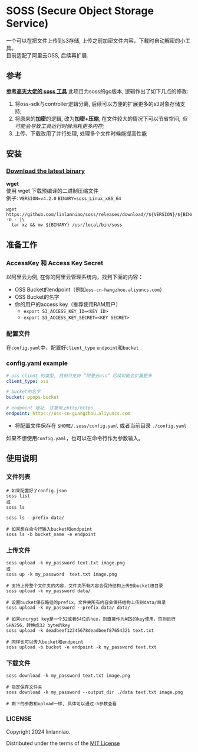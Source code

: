 # SOSS (Secure Object Storage Service)

一个可以在把文件上传到s3存储, 上传之前加密文件内容，下载时自动解密的小工具。  
目前适配了阿里云OSS, 后续再扩展.    

## 参考
**[参考高天大佬的 soss 工具](https://github.com/gaogaotiantian/soss)**
此项目为soss的go版本, 逻辑作出了如下几点的修改:
1. 将oss-sdk与controller逻辑分离, 后续可以方便的扩展更多的s3对象存储支持;
2. 将原来的**加密**的逻辑, 改为**加密+压缩**, 在文件较大的情况下可以节省空间, *但可能会导致工具运行时候消耗更多内存;*
3. 上传、下载改用了并行处理, 处理多个文件时候能提高性能


## 安装
### [Download the latest binary](https://github.com/linlanniao/soss/releases/latest)
**wget**  
使用 wget 下载预编译的二进制压缩文件     
例子: `VERSION=v4.2.0` `BINARY=soss_Linux_x86_64`

```
wget https://github.com/linlanniao/soss/releases/download//${VERSION}/${BINARY}.tar.gz -O - |\
  tar xz && mv ${BINARY} /usr/local/bin/soss
```


## 准备工作
### AccessKey 和 Access Key Secret
以阿里云为例, 在你的阿里云管理系统内，找到下面的内容：
* OSS Bucket的endpoint（例如`oss-cn-hangzhou.aliyuncs.com`）
* OSS Bucket的名字
* 你的用户的access key（推荐使用RAM用户）
    * `export S3_ACCESS_KEY_ID=<KEY ID>`
    * `export S3_ACCESS_KEY_SECRET=<KEY SECRET>`


### 配置文件
在`config.yaml`中，配置好`client_type` `endpoint`和`bucket`

### config.yaml example
```yaml
# oss client 的类型, 目前只支持 “阿里云oss” 后续可能会扩展更多
client_type: oss

# bucket的名字
bucket: ppops-bucket

# endpoint 地址, 注意带上http/https
endpoint: https://oss-cn-guangzhou.aliyuncs.com 
```
* 将配置文件保存在 `$HOME/.soss/config.yaml` 或者当前目录 `./config.yaml`  

如果不想使用`config.yaml`，也可以在命令行作为参数输入。


## 使用说明

### 文件列表

```
# 如果配置好了config.json
soss list
或
soss ls

soss ls --prefix data/

# 如果想在命令行输入bucket和endpoint
soss ls -b bucket_name -e endpoint
```

### 上传文件

```
soss upload -k my_password text.txt image.png
或
soss up -k my_password  text.txt image.png

# 支持上传整个文件夹的内容，文件夹所有内容会保持结构上传到bucket根目录
soss upload -k my_password data/

# 设置bucket保存路径的prefix，文件夹所有内容会保持结构上传到data/目录
soss upload -k my_password --prefix data/ data/

# 如果encrypt key是一个32或者64位的hex，则直接作为AES的key使用，否则进行SHA256，转换成32 byte的key
soss upload -k deadbeef12345678deadbeef87654321 text.txt

# 同样也可以传入bucket和endpoint
soss upload -b bucket -e endpoint -k my_password text.txt
```

### 下载文件

```
soss download -k my_password text.txt image.png

# 指定保存文件夹
soss download -k my_password --output_dir ./data text.txt image.png

# 剩下的参数和upload一样, 具体可以通过-h参数查看
```

### LICENSE

Copyright 2024 linlanniao.

Distributed under the terms of the [MIT License](LICENSE)